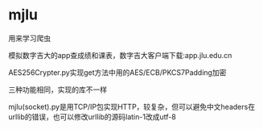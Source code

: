 # mjlu

用来学习爬虫

模拟数字吉大的app查成绩和课表，数字吉大客户端下载:app.jlu.edu.cn

AES256Crypter.py实现get方法中用的AES/ECB/PKCS7Padding加密

三种功能相同，实现的库不一样

mjlu(socket).py是用TCP/IP包实现HTTP，较复杂，但可以避免中文headers在urllib的错误，也可以修改urllib的源码latin-1改成utf-8